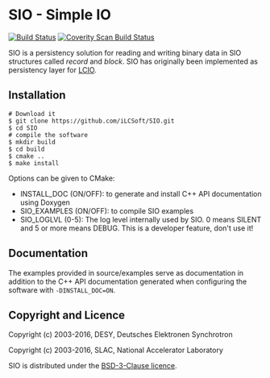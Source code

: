 # SIO - Simple IO

[![Build Status](https://travis-ci.org/iLCSoft/SIO.svg?branch=master)](https://travis-ci.org/iLCSoft/SIO)
[![Coverity Scan Build Status](https://scan.coverity.com/projects/18659/badge.svg)](https://scan.coverity.com/projects/ilcsoft-sio)

SIO is a persistency solution for reading and writing binary data in SIO structures called *record* and *block*.
SIO has originally been implemented as persistency layer for [LCIO](https://github.com/iLCSoft/LCIO).

## Installation

```shell
# Download it
$ git clone https://github.com/iLCSoft/SIO.git
$ cd SIO
# compile the software
$ mkdir build
$ cd build
$ cmake ..
$ make install
```

Options can be given to CMake:

- INSTALL_DOC (ON/OFF): to generate and install C++ API documentation using Doxygen
- SIO_EXAMPLES (ON/OFF): to compile SIO examples
- SIO_LOGLVL (0-5): The log level internally used by SIO. 0 means SILENT and 5 or more means DEBUG. This is a developer feature, don't use it!

## Documentation

The examples provided in source/examples serve as documentation in addition to the C++ API documentation generated when configuring the software with `-DINSTALL_DOC=ON`.

## Copyright and Licence

Copyright (c) 2003-2016, DESY, Deutsches Elektronen Synchrotron

Copyright (c) 2003-2016, SLAC, National Accelerator Laboratory

SIO is distributed under the [BSD-3-Clause licence](http://opensource.org/licenses/BSD-3-Clause).
